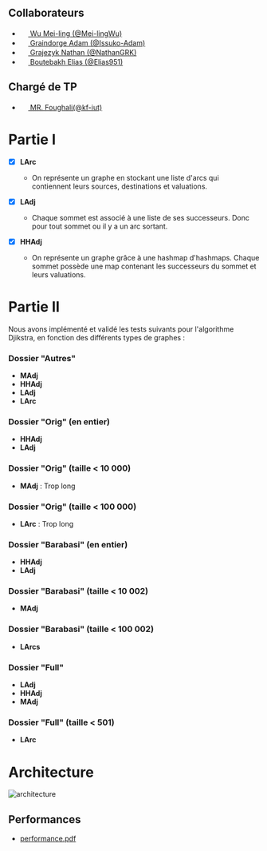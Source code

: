## Collaborateurs
- [<img src="https://avatars.githubusercontent.com/u/165828868?s=64&v=4" width="16" height="16"> Wu Mei-ling (@Mei-lingWu)](https://github.com/GGassiat)
- [<img src="https://avatars.githubusercontent.com/u/100547995?s=64&v=4" width="16" height="16"> Graindorge Adam (@Issuko-Adam)](https://github.com/Issuko-Adam)
- [<img src="https://avatars.githubusercontent.com/u/166369044?s=64&v=4" width="16" height="16"> Grajezyk Nathan (@NathanGRK)](https://github.com/NathanGRK)
- [<img src="https://avatars.githubusercontent.com/u/166443149?s=64&v=4" width="16" height="16"> Boutebakh Elias (@Elias951)](https://github.com/elias951)
## Chargé de TP
- [<img src="https://avatars.githubusercontent.com/u/128971727?v=4" width="16" height="16"> MR. Foughali(@kf-iut)](https://github.com/kf-iut)


# Partie I

- [x] **LArc**
  - On représente un graphe en stockant une liste d'arcs qui contiennent leurs sources, destinations et valuations.
  
- [x] **LAdj**
  - Chaque sommet est associé à une liste de ses successeurs. Donc pour tout sommet ou il y a un arc sortant.
  
- [x] **HHAdj**
  - On représente un graphe grâce à une hashmap d'hashmaps. Chaque sommet possède une map contenant les successeurs du sommet et leurs valuations.


# Partie II

Nous avons implémenté et validé les tests suivants pour l'algorithme Djikstra, en fonction des différents types de graphes :

### Dossier "Autres"

- **MAdj**
- **HHAdj**
- **LAdj**
- **LArc**

### Dossier "Orig" (en entier)

- **HHAdj**
- **LAdj**

### Dossier "Orig" (taille < 10 000)

- **MAdj** : Trop long

### Dossier "Orig" (taille < 100 000)

- **LArc** : Trop long

### Dossier "Barabasi" (en entier)

- **HHAdj**
- **LAdj**

### Dossier "Barabasi" (taille < 10 002)

- **MAdj**

### Dossier "Barabasi" (taille < 100 002)

- **LArcs**

### Dossier "Full"

- **LAdj**
- **HHAdj**
- **MAdj**

### Dossier "Full" (taille < 501)

- **LArc**

# Architecture

![architecture](https://github.com/Issuko-Adam/SAE-GRAPH/assets/100547995/9eb6e497-49ec-4eac-b7c4-b33634ba4925)

## Performances

- [performance.pdf](https://github.com/Issuko-Adam/SAE-GRAPH/files/15448207/performance.pdf)

